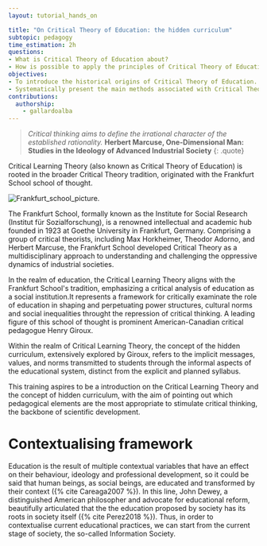 ```yaml
---
layout: tutorial_hands_on

title: "On Critical Theory of Education: the hidden curriculum"
subtopic: pedagogy
time_estimation: 2h
questions:
- What is Critical Theory of Education about?
- How is possible to apply the principles of Critical Theory of Education?
objectives:
- To introduce the historical origins of Critical Theory of Education.
- Systematically present the main methods associated with Critical Theory of Education.
contributions:
  authorship:
    - gallardoalba
---
```


> *Critical thinking aims to define the irrational character of the established rationality.*
> **Herbert Marcuse, One-Dimensional Man: Studies in the Ideology of Advanced Industrial Society**
{: .quote}

Critical Learning Theory (also known as Critical Theory of Education) is rooted in the broader Critical Theory tradition, originated with the Frankfurt School school of thought.

![Frankfurt_school_picture.](.../images/critical_theory/frankfurt_school.png "Photo taken in Heidelberg in April 1964 by Jeremy J. Shapiro at the Max Weber Institute of Sociology. In front: Max Horkheimer and Theodor W. Adorno. Back left: Siegfried Landshut. Right back: Jürgen Habermas. Licence: CC BY-SA 4.0")

The Frankfurt School, formally known as the Institute for Social Research (Institut für Sozialforschung), is a renowned intellectual and academic hub founded in 1923 at Goethe University in Frankfurt, Germany. Comprising a group of critical theorists, including Max Horkheimer, Theodor Adorno, and Herbert Marcuse, the Frankfurt School developed Critical Theory as a multidisciplinary approach to understanding and challenging the oppressive dynamics of industrial societies.

In the realm of education, the Critical Learning Theory aligns with the Frankfurt School's tradition, emphasizing a critical analysis of education as a social institution.It represents a framework for critically examinate the role of education in shaping and perpetuating power structures, cultural norms and social inequalities throught the repression of critical thinking. A leading figure of this school of thought is  prominent American-Canadian critical pedagogue Henry Giroux.

Within the realm of Critical Learning Theory, the concept of the hidden curriculum, extensively explored by Giroux, refers to the implicit messages, values, and norms transmitted to students through the informal aspects of the educational system, distinct from the explicit and planned syllabus.

This training aspires to be a introduction on the Critical Learning Theory and the concept of hidden curriculum, with the aim of pointing out which pedagogical elements are the most appropriate to stimulate critical thinking, the backbone of scientific development.

# Contextualising framework

Education is the result of multiple contextual variables that have an effect on their behaviour, ideology and professional development, so it could be said that human beings, as social beings, are educated and transformed by their context ({% cite Careaga2007 %}). In this line, John Dewey, a distinguished American philosopher and advocate for educational reform, beautifully articulated that the the education proposed by
society has its roots in society itself ({% cite Perez2018 %}). Thus, in order to contextualise current educational practices, we can start from the current stage of society, the so-called Information Society.


